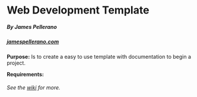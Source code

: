# Web Development Template  
##### By James Pellerano
##### [jamespellerano.com](http://jamespellerano.com)

**Purpose:** Is to create a easy to use template with documentation to begin a project.

**Requirements:**  


###### See the [wiki](https://bitbucket.org/japellerano/web-development-template/wiki/Home) for more.